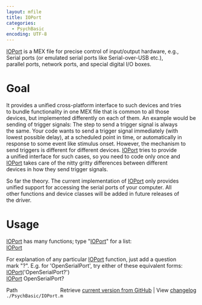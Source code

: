 ```yaml
---
layout: mfile
title: IOPort
categories:
  - PsychBasic
encoding: UTF-8
---
```


[IOPort](/docs/IOPort) is a MEX file for precise control of input/output hardware, e.g.,  
Serial ports (or emulated serial ports like Serial-over-USB etc.),  
parallel ports, network ports, and special digital I/O boxes.  

# Goal  

It provides a unified cross-platform interface to such devices and tries  
to bundle functionality in one MEX file that is common to all those  
devices, but implemented differently on each of them. An example would be  
sending of trigger signals: The step to send a trigger signal is always  
the same. Your code wants to send a trigger signal immediately (with  
lowest possible delay), at a scheduled point in time, or automatically in  
response to some event like stimulus onset. However, the mechanism to  
send triggers is different for different devices. [IOPort](/docs/IOPort) tries to provide  
a unified interface for such cases, so you need to code only once and  
[IOPort](/docs/IOPort) takes care of the nitty gritty differences between different  
devices in how they send trigger signals.  

So far the theory. The current implementation of [IOPort](/docs/IOPort) only provides  
unified support for accessing the serial ports of your computer. All  
other functions and device classes will be added in future releases of  
the driver.  

# Usage  

[IOPort](/docs/IOPort) has many functions; type "[IOPort](/docs/IOPort)" for a list:  
    [IOPort](/docs/IOPort)  

For explanation of any particular [IOPort](/docs/IOPort) function, just add a question  
mark "?". E.g. for 'OpenSerialPort', try either of these equivalent forms:  
    [IOPort](/docs/IOPort)('OpenSerialPort?')  
    [IOPort](/docs/IOPort) OpenSerialPort?  



<div class="code_header" style="text-align:right;">
  <span style="float:left;">Path&nbsp;&nbsp;</span> <span class="counter">Retrieve <a href=
  "https://raw.github.com/Psychtoolbox-3/Psychtoolbox-3/beta/./PsychBasic/IOPort.m">current version from GitHub</a> | View <a href=
  "https://github.com/Psychtoolbox-3/Psychtoolbox-3/commits/beta/./PsychBasic/IOPort.m">changelog</a></span>
</div>
<div class="code">
  <code>./PsychBasic/IOPort.m</code>
</div>
